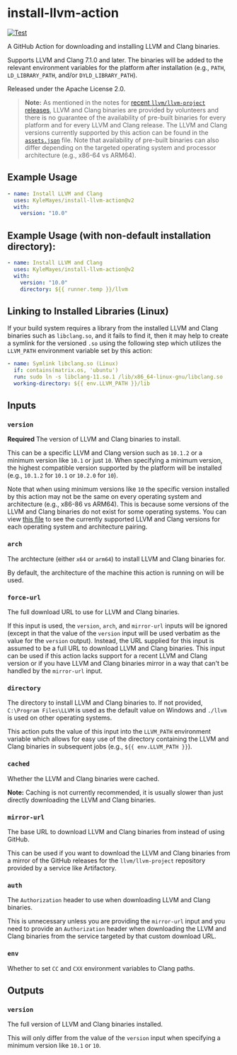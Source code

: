 # install-llvm-action

[![Test](https://github.com/KyleMayes/install-llvm-action/actions/workflows/test.yml/badge.svg)](https://github.com/KyleMayes/install-llvm-action/actions/workflows/test.yml)

A GitHub Action for downloading and installing LLVM and Clang binaries.

Supports LLVM and Clang 7.1.0 and later. The binaries will be added to the relevant environment variables for the platform after installation (e.g., `PATH`, `LD_LIBRARY_PATH`, and/or `DYLD_LIBRARY_PATH`).

Released under the Apache License 2.0.

> **Note:** As mentioned in the notes for [recent `llvm/llvm-project` releases](https://github.com/llvm/llvm-project/releases), LLVM and Clang binaries are provided by volunteers and there is no guarantee of the availability of pre-built binaries for every platform and for every LLVM and Clang release. The LLVM and Clang versions currently supported by this action can be found in the [`assets.json`](assets.json) file. Note that availability of pre-built binaries can also differ depending on the targeted operating system and processor architecture (e.g., x86-64 vs ARM64).

## Example Usage

```yml
- name: Install LLVM and Clang
  uses: KyleMayes/install-llvm-action@v2
  with:
    version: "10.0"
```

## Example Usage (with non-default installation directory):

```yml
- name: Install LLVM and Clang
  uses: KyleMayes/install-llvm-action@v2
  with:
    version: "10.0"
    directory: ${{ runner.temp }}/llvm
```

## Linking to Installed Libraries (Linux)

If your build system requires a library from the installed LLVM and Clang binaries such as `libclang.so`, and it fails to find it, then it may help to create a symlink for the versioned `.so` using the following step which utilizes the `LLVM_PATH` environment variable set by this action:

```yaml
- name: Symlink libclang.so (Linux)
  if: contains(matrix.os, 'ubuntu')
  run: sudo ln -s libclang-11.so.1 /lib/x86_64-linux-gnu/libclang.so
  working-directory: ${{ env.LLVM_PATH }}/lib
```

## Inputs

### `version`

**Required** The version of LLVM and Clang binaries to install.

This can be a specific LLVM and Clang version such as `10.1.2` or a minimum version like `10.1` or just `10`. When specifying a minimum version, the highest compatible version supported by the platform will be installed (e.g., `10.1.2` for `10.1` or `10.2.0` for `10`).

Note that when using minimum versions like `10` the specific version installed by this action may not be the same on every operating system and architecture (e.g., x86-86 vs ARM64). This is because some versions of the LLVM and Clang binaries do not exist for some operating systems. You can view [this file](assets.json) to see the currently supported LLVM and Clang versions for each operating system and architecture pairing.

### `arch`

The archtecture (either `x64` or `arm64`) to install LLVM and Clang binaries for.

By default, the architecture of the machine this action is running on will be used.

### `force-url`

The full download URL to use for LLVM and Clang binaries.

If this input is used, the `version`, `arch`, and `mirror-url` inputs will be ignored (except in that the value of the `version` input will be used verbatim as the value for the `version` output). Instead, the URL supplied for this input is assumed to be a full URL to download LLVM and Clang binaries. This input can be used if this action lacks support for a recent LLVM and Clang version or if you have LLVM and Clang binaries mirror in a way that can't be handled by the `mirror-url` input.

### `directory`

The directory to install LLVM and Clang binaries to. If not provided, `C:\Program Files\LLVM` is used as the default value on Windows and `./llvm` is used on other operating systems.

This action puts the value of this input into the `LLVM_PATH` environment variable which allows for easy use of the directory containing the LLVM and Clang binaries in subsequent jobs (e.g., `${{ env.LLVM_PATH }}`).

### `cached`

Whether the LLVM and Clang binaries were cached.

**Note:** Caching is not currently recommended, it is usually slower than just directly downloading the LLVM and Clang binaries.

### `mirror-url`

The base URL to download LLVM and Clang binaries from instead of using GitHub.

This can be used if you want to download the LLVM and Clang binaries from a mirror of the GitHub releases for the `llvm/llvm-project` repository provided by a service like Artifactory.

### `auth`

The `Authorization` header to use when downloading LLVM and Clang binaries.

This is unnecessary unless you are providing the `mirror-url` input and you need to provide an `Authorization` header when downloading the LLVM and Clang binaries from the service targeted by that custom download URL.

### `env`

Whether to set `CC` and `CXX` environment variables to Clang paths.

## Outputs

### `version`

The full version of LLVM and Clang binaries installed.

This will only differ from the value of the `version` input when specifying a minimum version like `10.1` or `10`.
